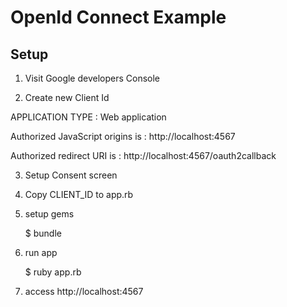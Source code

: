 OpenId Connect Example
======================

Setup
----------------------

1. Visit Google developers Console

2. Create new Client Id

APPLICATION TYPE
: Web application
    
Authorized JavaScript origins is
: http://localhost:4567

Authorized redirect URI is
: http://localhost:4567/oauth2callback

3. Setup Consent screen

4. Copy CLIENT_ID to app.rb

5. setup gems

    $ bundle

6. run app

    $ ruby app.rb


7. access http://localhost:4567



    

